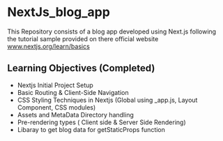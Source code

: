 # NextJs_blog_app
This Repository consists of a blog app developed using Next.js following the tutorial sample provided on there official website www.nextjs.org/learn/basics

## Learning Objectives (Completed)
- Nextjs Initial Project Setup
- Basic Routing & Client-Side Navigation
- CSS Styling Techniques in Nextjs (Global using _app.js, Layout Component, CSS modules)
- Assets and MetaData Directory handling
- Pre-rendering types ( Client side & Server Side Rendering)
- Libaray to get blog data for getStaticProps function

